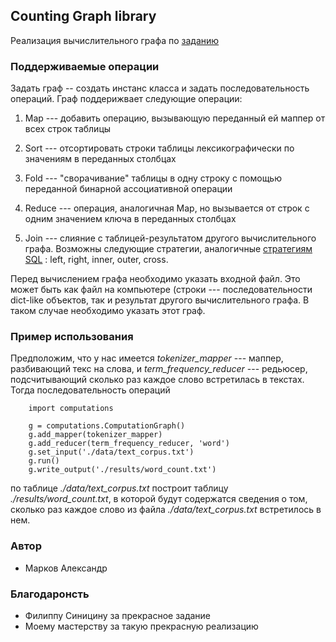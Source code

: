 
## Counting Graph library

Реализация вычислительного графа по [заданию](https://wiki.school.yandex.ru/shad/groups/2017/Semester1/Python/.files/hw_2_fixed.pdf)

### Поддерживаемые операции

Задать граф -- создать инстанс класса и задать последовательность операций. Граф поддерижвает следующие операции:

1. Map --- добавить операцию, вызывающую переданный ей маппер от всех строк таблицы

2. Sort --- отсортировать строки таблицы лексикографически по значениям в переданных столбцах

3. Fold --- "сворачивание" таблицы в одну строку с помощью переданной бинарной ассоциативной операции

4. Reduce --- операция, аналогичная Map, но вызывается от строк с одним значением ключа в переданных столбцах

5. Join --- слияние с таблицей-результатом другого вычислительного графа. Возможны следующие стратегии, аналогичные [стратегиям SQL](https://ru.wikipedia.org/wiki/Join_(SQL)) : left, right, inner, outer, cross.
    
Перед вычислением графа необходимо указать входной файл. Это может быть как файл на компьютере (строки --- последовательности dict-like объектов, так и результат другого вычислительного графа. В таком случае необходимо указать этот граф.

### Пример использования

Предположим, что у нас имеется *tokenizer_mapper* --- маппер, разбивающий текс на слова, и *term_frequency_reducer* --- редьюсер, подсчитывающий сколько раз каждое слово встретилась в текстах. Тогда последовательность операций
```
    import computations

    g = computations.ComputationGraph()
    g.add_mapper(tokenizer_mapper)
    g.add_reducer(term_frequency_reducer, 'word')
    g.set_input('./data/text_corpus.txt')
    g.run()
    g.write_output('./results/word_count.txt')
```

по таблице *./data/text_corpus.txt* построит таблицу *./results/word_count.txt*, в которой будут содержатся сведения о том, сколько раз каждое слово из файла *./data/text_corpus.txt* встретилось в нем.

### Автор

* Марков Александр

### Благодаронсть

* Филиппу Синицину за прекрасное задание
* Моему мастерству за такую прекрасную реализацию
